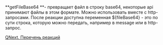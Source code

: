 
**getFileBase64 **- превращает файл в строку base64, некоторые api принимают файлы в этом формате. Можно использовать вместе с http-запросами. После реакции доступна переменная ${fileBase64} - это по сути строка, которую можно передать, например в message или в http-запрос.



[QNext. Перечень реакций](/docs-test/ph/QNext-admin-reaction-about-05-01)